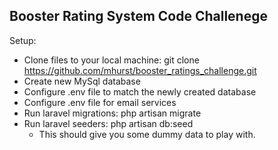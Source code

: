 
## Booster Rating System Code Challenege

Setup:

- Clone files to your local machine: git clone https://github.com/mhurst/booster_ratings_challenge.git
- Create new MySql database
- Configure .env file to match the newly created database
- Configure .env file for email services
- Run laravel migrations: php artisan migrate
- Run laravel seeders: php artisan db:seed
    - This should give you some dummy data to play with.
